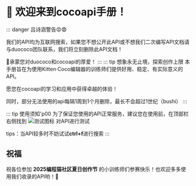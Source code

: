 # 🎉 欢迎来到cocoapi手册！

::: danger 吕诗涵警告😡😨

我们的API均为互联网搜索，如果您不想公开此API或不想我们二次编写API文档请与duococo团队联系，我们将立刻删除此API文档！

🙏承蒙您对duococo和cocoapi的厚爱！
:::
::: tip 想象永无止境，探索创作上限
本手册旨在为使用Kitten·Coco编辑器的训练师们提供好用、稳定、有实际意义的API。

愿您在cocoapi的学习和应用中获得卓越的体验！

同时，部分无法使用的api每隔1周到1个月删除，最长不会超过1世纪（bushi）
:::

::: tip 使用须知'p00
为了保证您使用的API正常服务，建议您在使用前，在顶部栏右侧找到 ![测试图标](https://static.codemao.cn/flowchunkflex/rkXMHojUll.png?hash=FsH5wD4YSS3z2GJfm2oy45OqKat7) 对API进行测试 

tips：当API较多时不妨试试**ctrl+f**进行搜索
:::

## 祝福
祝各位参加 **2025编程猫社区夏日创作节** 的小训练师们参赛快乐！也欢迎多多使用我们收录的API哟！🎉 
